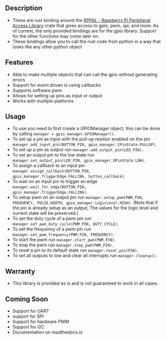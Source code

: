 ## Description

- These are rust binding around
  the [RPPAL - Raspberry Pi Peripheral Access Library](https://github.com/golemparts/rppal) crate that gives access to
  gpio, pwm, spi, and more.
  As of current, the only provided bindings are for the gpio library.
  Support for the other functions may come later on.
- These bindings allow you to call the rust code from python in a way that looks like any other python object

## Features

- Able to make multiple objects that can call the gpio without generating errors
- Support for event driven io using callbacks
- Supports software pwm
- Allows for setting up pins as input or output
- Works with multiple platforms

## Usage

- To use you need to first create a GPIOManager object, this can be done by calling
  ```manager = gpio_manager.GPIOManager()```.
- To set up a pin as input with the pull-up resistor enabled on the pin
  ```manager.add_input_pin(BUTTON_PIN, gpio_manager.IPinState.PULLUP)```.
- To set up a pin as output run ```manager.add_output_pin(LED_PIN)```.
- To set an output pin to the low state run ```manager.set_output_pin(LED_PIN, gpio_manager.OPinState.LOW)```.
- To assign a callback to an input pin
  ```manager.assign_callback(BUTTON_PIN, gpio_manager.TriggerEdge.FALLING, button_callback)```.
- To wait on an input pin to trigger an edge ```manager.wait_for_edge(BUTTON_PIN, gpio_manager.TriggerEdge.FALLING)```.
- To setup pwm on an output pin run ```manager.setup_pwm(PWM_PIN, FREQUENCY, PULSE_WIDTH, gpio_manager.LogicLevel.HIGH)```. (Note that if the pin is already setup as an output, The values for the logic level and current state will be preserved.)
- To set the duty cycle of a pwm pin run ```manager.set_pwm_duty_cycle(PWM_PIN, DUTY_CYCLE)```.
- To set the frequency of a pwm pin run ```manager.set_pwm_frequency(PWM_PIN, FREQUENCY)```.
- To start the pwm run ```manager.start_pwm(PWM_PIN)```.
- To stop the pwm run ```manager.stop_pwm(PWM_PIN)```.
- To reset a pin to its default state run ```manager.reset_pin(PIN)```.
- To set all outputs to low and clear all interrupts run ```manager.cleanup()```.

## Warranty

- This library is provided as is and is not guaranteed to work in all cases.

## Coming Soon

- Support for UART
- support for SPI
- Support for hardware PWM
- Support for I2C
- Documentation on readthedocs.io
